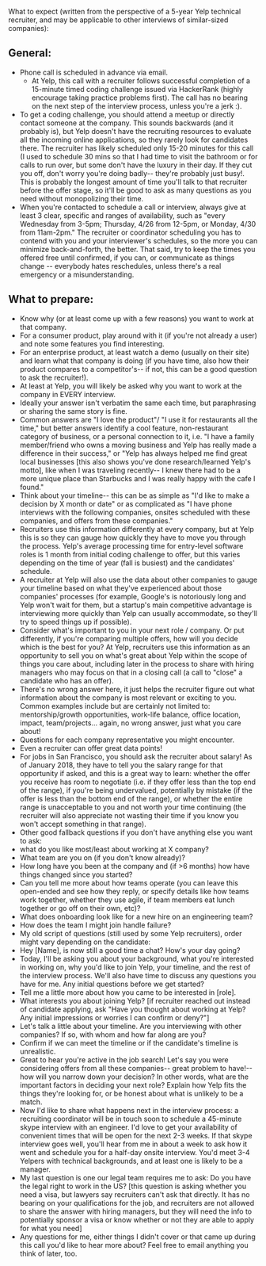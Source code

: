 What to expect (written from the perspective of a 5-year Yelp technical recruiter, and may be applicable to other interviews of similar-sized companies):

## General: 
* Phone call is scheduled in advance via email. 
  * At Yelp, this call with a recruiter follows successful completion of a 15-minute timed coding challenge issued via       HackerRank (highly encourage taking practice problems first). The call has no bearing on the next step of the interview process, unless you're a jerk :). 
 * To get a coding challenge, you should attend a meetup or directly contact someone at the company. This sounds backwards (and it probably is), but Yelp doesn't have the recruiting resources to evaluate all the incoming online applications, so they rarely look for candidates there.
The recruiter has likely scheduled only 15-20 minutes for this call (I used to schedule 30 mins so that I had time to visit the bathroom or for calls to run over, but some don't have the luxury in their day. If they cut you off, don't worry you're doing badly-- they're probably just busy!. This is probably the longest amount of time you'll talk to that recruiter before the offer stage, so it'll be good to ask as many questions as you need without monopolizing their time.
* When you're contacted to schedule a call or interview, always give at least 3 clear, specific and  ranges of availability, such as "every Wednesday from 3-5pm; Thursday, 4/26 from 12-5pm, or Monday, 4/30 from 11am-2pm." The recruiter or coordinator scheduling you has to contend with you and your interviewer's schedules, so the more you can minimize back-and-forth, the better. That said, try to keep the times you offered free until confirmed, if you can, or communicate as things change -- everybody hates reschedules, unless there's a real emergency or a misunderstanding.
## What to prepare: 
* Know why (or at least come up with a few reasons) you want to work at that company. 
 * For a consumer product, play around with it (if you're not already a user) and note some features you find interesting. 
 * For an enterprise product, at least watch a demo (usually on their site) and learn what that company is doing (if you have time, also how their product compares to a competitor's-- if not, this can be a good question to ask the recruiter!). 
 * At least at Yelp, you will likely be asked why you want to work at the company in EVERY interview. 
 * Ideally your answer isn't verbatim the same each time, but paraphrasing or sharing the same story is fine. 
 * Common answers are "I love the product"/ "I use it for restaurants all the time," but better answers identify a cool feature, non-restaurant category of business, or a personal connection to it, i.e. "I have a family member/friend who owns a moving business and Yelp has really made a difference in their success," or "Yelp has always helped me find great local businesses [this also shows you've done research/learned Yelp's motto], like when I was traveling recently-- I knew there had to be a more unique place than Starbucks and I was really happy with the cafe I found."
* Think about your timeline-- this can be as simple as "I'd like to make a decision by X month or date" or as complicated as "I have phone interviews with the following companies, onsites scheduled with these companies, and offers from these companies." 
 * Recruiters use this information differently at every company, but at Yelp this is so they can gauge how quickly they have to move you through the process. Yelp's average processing time for entry-level software roles is 1 month from initial coding challenge to offer, but this varies depending on the time of year (fall is busiest) and the candidates' schedule. 
 * A recruiter at Yelp will also use the data about other companies to gauge your timeline based on what they've experienced about those companies' processes (for example, Google's is notoriously long and Yelp won't wait for them, but a startup's main competitive advantage is interviewing more quickly than Yelp can usually accommodate, so they'll try to speed things up if possible).
* Consider what's important to you in your next role / company. Or put differently, if you're comparing multiple offers, how will you decide which is the best for you? At Yelp, recruiters use this information as an opportunity to sell you on what's great about Yelp within the scope of things you care about, including later in the process to share with hiring managers who may focus on that in a closing call (a call to "close" a candidate who has an offer). 
 * There's no wrong answer here, it just helps the recruiter figure out what information about the company is most relevant or exciting to you. Common examples include but are certainly not limited to: mentorship/growth opportunities, work-life balance, office location, impact, team/projects... again, no wrong answer, just what you care about!
* Questions for each company representative you might encounter.
 * Even a recruiter can offer great data points!
 * For jobs in San Francisco, you should ask the recruiter about salary! As of January 2018, they have to tell you the salary range for that opportunity if asked, and this is a great way to learn: whether the offer you receive has room to negotiate (i.e. if they offer less than the top end of the range), if you're being undervalued, potentially by mistake (if the offer is less than the bottom end of the range), or whether the entire range is unacceptable to you and not worth your time continuing (the recruiter will also appreciate not wasting their time if you know you won't accept something in that range).
 * Other good fallback questions if you don't have anything else you want to ask: 
 * what do you like most/least about working at X company? 
 * What team are you on (if you don't know already)? 
 * How long have you been at the company and (if >6 months) how have things changed since you started?
 * Can you tell me more about how teams operate (you can leave this open-ended and see how they reply, or specify details like how teams work together, whether they use agile, if team members eat lunch together or go off on their own, etc)?
 * What does onboarding look like for a new hire on an engineering team?
 * How does the team I might join handle failure?
* My old script of questions (still used by some Yelp recruiters), order might vary depending on the candidate: 
 * Hey [Name], is now still a good time a chat? How's your day going? 
 * Today, I'll be asking you about your background, what you're interested in working on, why you'd like to join Yelp, your timeline, and the rest of the interview process. We'll also have time to discuss any questions you have for me. Any initial questions before we get started?
 * Tell me a little more about how you came to be interested in [role]. 
 * What interests you about joining Yelp? [if recruiter reached out instead of candidate applying, ask "Have you thought about working at Yelp? Any initial impressions or worries I can confirm or deny?"]
 * Let's talk a little about your timeline. Are you interviewing with other companies? If so, with whom and how far along are you?
 * Confirm if we can meet the timeline or if the candidate's timeline is unrealistic. 
* Great to hear you're active in the job search! Let's say you were considering offers from all these companies-- great problem to have!-- how will you narrow down your decision? In other words, what are the important factors in deciding your next role? 
Explain how Yelp fits the things they're looking for, or be honest about what is unlikely to be a match.
 * Now I'd like to share what happens next in the interview process: a recruiting coordinator will be in touch soon to schedule a 45-minute skype interview with an engineer. I'd love to get your availability of convenient times that will be open for the next 2-3 weeks.
If that skype interview goes well, you'll hear from me in about a week to ask how it went and schedule you for a half-day onsite interview. You'd meet 3-4 Yelpers with technical backgrounds, and at least one is likely to be a manager.
 * My last question is one our legal team requires me to ask: Do you have the legal right to work in the US?
[this question is asking whether you need a visa, but lawyers say recruiters can't ask that directly. It has no bearing on your qualifications for the job, and recruiters are not allowed to share the answer with hiring managers, but they will need the info to potentially sponsor a visa or know whether or not they are able to apply for what you need]
 * Any questions for me, either things I didn't cover or that came up during this call you'd like to hear more about? Feel free to email anything you think of later, too.
